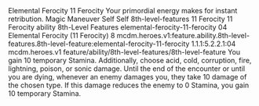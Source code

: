 <ability>
  <name>Elemental Ferocity</name>
  <cost>11 Ferocity</cost>
  <flavor>Your primordial energy makes for instant retribution.</flavor>
  <keywords>
    <keyword>Magic</keyword>
  </keywords>
  <type>Maneuver</type>
  <distance>Self</distance>
  <target>Self</target>
  <metadata>
    <class>8th-level-features</class>
    <cost>11 Ferocity</cost>
    <cost_amount>11</cost_amount>
    <cost_resource>Ferocity</cost_resource>
    <feature_type>ability</feature_type>
    <file_dpath>8th-Level Features</file_dpath>
    <item_id>elemental-ferocity-11-ferocity</item_id>
    <item_index>04</item_index>
    <item_name>Elemental Ferocity (11 Ferocity)</item_name>
    <level>8</level>
    <scc>mcdm.heroes.v1:feature.ability.8th-level-features.8th-level-feature:elemental-ferocity-11-ferocity</scc>
    <scdc>1.1.1:5.2.2.1:04</scdc>
    <source>mcdm.heroes.v1</source>
    <type>feature/ability/8th-level-features/8th-level-feature</type>
  </metadata>
  <effects>
    <effect type="mundane">You gain 10 temporary Stamina. Additionally, choose acid, cold, corruption, fire, lightning, poison, or sonic damage. Until the end of the encounter or until you are dying, whenever an enemy damages you, they take 10 damage of the chosen type. If this damage reduces the enemy to 0 Stamina, you gain 10 temporary Stamina.</effect>
  </effects>
</ability>
